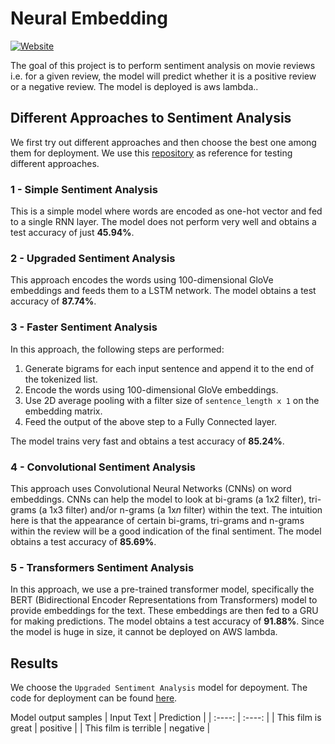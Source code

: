 # Neural Embedding

[![Website](https://img.shields.io/badge/Website-blue.svg)](http://orionai.s3-website.ap-south-1.amazonaws.com/sentimentanalysis)

The goal of this project is to perform sentiment analysis on movie reviews i.e. for a given review, the model will predict whether it is a positive review or a negative review. The model is deployed is aws lambda..

## Different Approaches to Sentiment Analysis

We first try out different approaches and then choose the best one among them for deployment. We use this [repository](https://github.com/bentrevett/pytorch-sentiment-analysis) as reference for testing different approaches.

### 1 - Simple Sentiment Analysis

<!-- [![Open In Colab](https://colab.research.google.com/assets/colab-badge.svg)](https://colab.research.google.com/drive/1Kf7ZhReErFUVRJCyKkUeWK_vcz7pSV1j?usp=sharing) -->

This is a simple model where words are encoded as one-hot vector and fed to a single RNN layer. The model does not perform very well and obtains a test accuracy of just **45.94%**.

### 2 - Upgraded Sentiment Analysis

<!-- [![Open In Colab](https://colab.research.google.com/assets/colab-badge.svg)](https://colab.research.google.com/drive/1Xv_rI2CRxNHj_l-SzrtD5SJe1wxXdWKT?usp=sharing) -->

This approach encodes the words using 100-dimensional GloVe embeddings and feeds them to a LSTM network. The model obtains a test accuracy of **87.74%**.

### 3 - Faster Sentiment Analysis

<!-- [![Open In Colab](https://colab.research.google.com/assets/colab-badge.svg)](https://colab.research.google.com/drive/16arM9jpqDPvxeOLUbTwd9CQejHU9Guw_?usp=sharing) -->

In this approach, the following steps are performed:

1. Generate bigrams for each input sentence and append it to the end of the tokenized list.
2. Encode the words using 100-dimensional GloVe embeddings.
3. Use 2D average pooling with a filter size of `sentence_length x 1` on the embedding matrix.
4. Feed the output of the above step to a Fully Connected layer.

The model trains very fast and obtains a test accuracy of **85.24%**.

### 4 - Convolutional Sentiment Analysis

<!-- [![Open In Colab](https://colab.research.google.com/assets/colab-badge.svg)](https://colab.research.google.com/drive/1JCHvU0JOAPjeXfPnwX4obqd2pzJEI2m6?usp=sharing) -->

This approach uses Convolutional Neural Networks (CNNs) on word embeddings. CNNs can help the model to look at bi-grams (a 1x2 filter), tri-grams (a 1x3 filter) and/or n-grams (a 1x*n* filter) within the text. The intuition here is that the appearance of certain bi-grams, tri-grams and n-grams within the review will be a good indication of the final sentiment. The model obtains a test accuracy of **85.69%**.

### 5 - Transformers Sentiment Analysis

<!-- [![Open In Colab](https://colab.research.google.com/assets/colab-badge.svg)](https://colab.research.google.com/drive/1bd2Q8Yhs80IRRKnRs0dQe_2uLP4WFtot?usp=sharing) -->

In this approach, we use a pre-trained transformer model, specifically the BERT (Bidirectional Encoder Representations from Transformers) model to provide embeddings for the text. These embeddings are then fed to a GRU for making predictions. The model obtains a test accuracy of **91.88%**. Since the model is huge in size, it cannot be deployed on AWS lambda.

## Results

We choose the `Upgraded Sentiment Analysis` model for depoyment. The code for deployment can be found [here](deployment).

Model output samples
| Input Text | Prediction |
| :----: | :----: |
| This film is great | positive |
| This film is terrible | negative |
